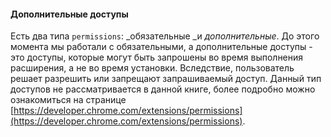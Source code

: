 #### Дополнительные доступы

Есть два типа `permissions`: _обязательные _и _дополнительные_. До этого момента мы работали с обязательными, а дополнительные доступы - это доступы, которые могут быть запрошены во время выполнения расширения, а не во время установки. Вследствие, пользователь решает разрешить или запрещают запрашиваемый доступ. Данный тип доступов не рассматривается в данной книге, более подробно можно ознакомиться на странице [https://developer.chrome.com/extensions/permissions](https://developer.chrome.com/extensions/permissions).


